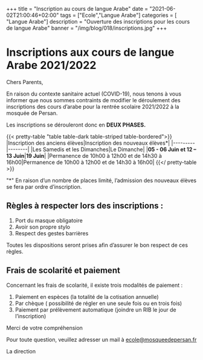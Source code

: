 +++
title = "Inscription au cours de langue Arabe"
date = "2021-06-02T21:00:46+02:00"
tags = ["Ecole","Langue Arabe"]
categories = [ "Langue Arabe"]
description = "Ouverture des inscriptions pour les cours de langue Arabe"
banner = "/img/blog/018/inscriptions.jpg"
+++


# Inscriptions aux cours de langue Arabe 2021/2022

Chers Parents,

En raison du contexte sanitaire actuel (COVID-19), nous tenons à vous informer que nous
sommes contraints de modifier le déroulement des inscriptions des cours d’arabe pour la
rentrée scolaire 2021/2022 à la mosquée de Persan.

Les inscriptions se dérouleront donc en **DEUX PHASES.**

{{< pretty-table "table table-dark table-striped table-bordered">}}
|Inscription des anciens élèves|Inscription des nouveaux élèves*|
|---------|--------|
|Les Samedis et les Dimanches|Le Dimanche|
|**05 - 06 Juin et 12 – 13 Juin**|**19 Juin**|
|Permanence de 10h00 à 12h00 et de 14h30 à 16h00|Permanence de 10h00 à 12h00 et de 14h30 à 16h00|
{{</ pretty-table >}}

"*" En raison d’un nombre de places limité, l’admission des nouveaux élèves se fera par ordre d’inscription.

## Règles à respecter lors des inscriptions :


1. Port du masque obligatoire
2. Avoir son propre stylo
3. Respect des gestes barrières

Toutes les dispositions seront prises afin d’assurer le bon respect de ces règles.

## Frais de scolarité et paiement

Concernant les frais de scolarité, il existe trois modalités de paiement :

1. Paiement en espèces (la totalité de la cotisation annuelle)
2. Par chèque ( possibilité de régler en une seule fois ou en trois fois)
3. Paiement par prélèvement automatique (joindre un RIB le jour de l’inscription)

Merci de votre compréhension

Pour toute question, veuillez adresser un mail à [ecole@mosqueedepersan.fr](mailto:ecole@mosqueedepersan.fr)

La direction
